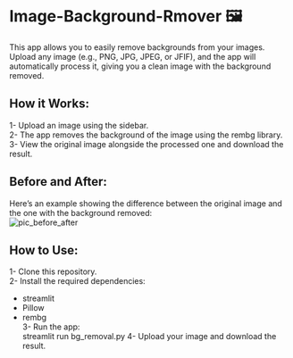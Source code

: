 # Image-Background-Rmover 🖼️
This app allows you to easily remove backgrounds from your images.  
Upload any image (e.g., PNG, JPG, JPEG, or JFIF), and the app will automatically process it, giving you a clean image with the background removed.  

## How it Works:  
1- Upload an image using the sidebar.  
2- The app removes the background of the image using the rembg library.  
3- View the original image alongside the processed one and download the result.  
  
## Before and After:  
Here’s an example showing the difference between the original image and the one with the background removed:  
![pic_before_after](https://github.com/user-attachments/assets/791e5d75-2a65-490a-97db-a040514d7d42)  

## How to Use:  
1- Clone this repository.  
2- Install the required dependencies:  
  - streamlit  
  - Pillow  
  - rembg  
3- Run the app:  
streamlit run bg_removal.py
4- Upload your image and download the result.
